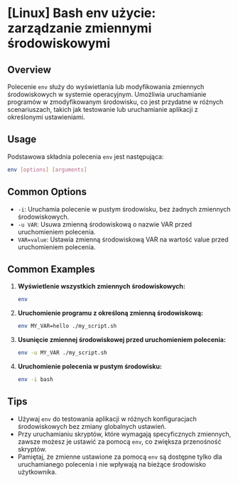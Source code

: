 # [Linux] Bash env użycie: zarządzanie zmiennymi środowiskowymi

## Overview
Polecenie `env` służy do wyświetlania lub modyfikowania zmiennych środowiskowych w systemie operacyjnym. Umożliwia uruchamianie programów w zmodyfikowanym środowisku, co jest przydatne w różnych scenariuszach, takich jak testowanie lub uruchamianie aplikacji z określonymi ustawieniami.

## Usage
Podstawowa składnia polecenia `env` jest następująca:

```bash
env [options] [arguments]
```

## Common Options
- `-i`: Uruchamia polecenie w pustym środowisku, bez żadnych zmiennych środowiskowych.
- `-u VAR`: Usuwa zmienną środowiskową o nazwie VAR przed uruchomieniem polecenia.
- `VAR=value`: Ustawia zmienną środowiskową VAR na wartość value przed uruchomieniem polecenia.

## Common Examples
1. **Wyświetlenie wszystkich zmiennych środowiskowych:**
   ```bash
   env
   ```

2. **Uruchomienie programu z określoną zmienną środowiskową:**
   ```bash
   env MY_VAR=hello ./my_script.sh
   ```

3. **Usunięcie zmiennej środowiskowej przed uruchomieniem polecenia:**
   ```bash
   env -u MY_VAR ./my_script.sh
   ```

4. **Uruchomienie polecenia w pustym środowisku:**
   ```bash
   env -i bash
   ```

## Tips
- Używaj `env` do testowania aplikacji w różnych konfiguracjach środowiskowych bez zmiany globalnych ustawień.
- Przy uruchamianiu skryptów, które wymagają specyficznych zmiennych, zawsze możesz je ustawić za pomocą `env`, co zwiększa przenośność skryptów.
- Pamiętaj, że zmienne ustawione za pomocą `env` są dostępne tylko dla uruchamianego polecenia i nie wpływają na bieżące środowisko użytkownika.